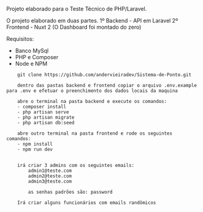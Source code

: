 Projeto elaborado para o Teste Técnico de PHP/Laravel.

O projeto elaborado em duas partes.
1º Backend - API em Laravel
2º Frontend - Nuxt 2 (O Dashboard foi montado do zero)

Requisitos:
- Banco MySql
- PHP e Composer
- Node e NPM

```
    git clone https://github.com/andervieiradev/Sistema-de-Ponto.git

    dentro das pastas backend e frontend copiar o arquivo .env.example para .env e efetuar o preenchimento dos dados locais da maquina

    abre o terminal na pasta backend e execute os comandos:
    - composer install
    - php artisan serve
    - php artisan migrate
    - php artisan db:seed
    
    abre outro terminal na pasta frontend e rode os seguintes comandos:
    - npm install
    - npm run dev 
    
    
    irá criar 3 admins com os seguintes emails:
        admin1@teste.com
        admin2@teste.com
        admin3@teste.com

        as senhas padrões são: password
    
    Irá criar alguns funcionários com emails randômicos
```
